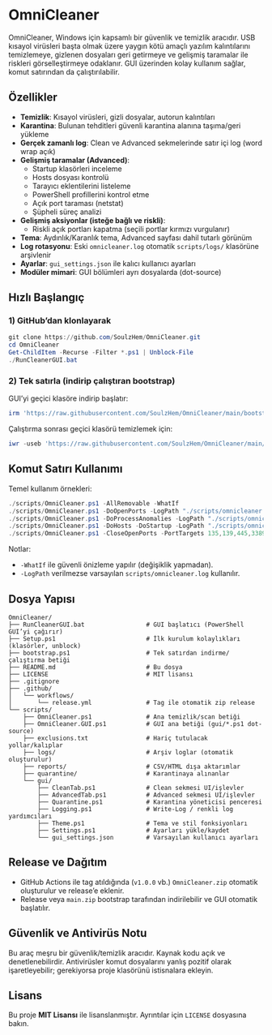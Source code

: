 # OmniCleaner

OmniCleaner, Windows için kapsamlı bir güvenlik ve temizlik aracıdır. USB kısayol virüsleri başta olmak üzere yaygın kötü amaçlı yazılım kalıntılarını temizlemeye, gizlenen dosyaları geri getirmeye ve gelişmiş taramalar ile riskleri görselleştirmeye odaklanır. GUI üzerinden kolay kullanım sağlar, komut satırından da çalıştırılabilir.

## Özellikler

- **Temizlik**: Kısayol virüsleri, gizli dosyalar, autorun kalıntıları
- **Karantina**: Bulunan tehditleri güvenli karantina alanına taşıma/geri yükleme
- **Gerçek zamanlı log**: Clean ve Advanced sekmelerinde satır içi log (word wrap açık)
- **Gelişmiş taramalar (Advanced)**:
  - Startup klasörleri inceleme
  - Hosts dosyası kontrolü
  - Tarayıcı eklentilerini listeleme
  - PowerShell profillerini kontrol etme
  - Açık port taraması (netstat)
  - Şüpheli süreç analizi
- **Gelişmiş aksiyonlar (isteğe bağlı ve riskli)**:
  - Riskli açık portları kapatma (seçili portlar kırmızı vurgulanır)
- **Tema**: Aydınlık/Karanlık tema, Advanced sayfası dahil tutarlı görünüm
- **Log rotasyonu**: Eski `omnicleaner.log` otomatik `scripts/logs/` klasörüne arşivlenir
- **Ayarlar**: `gui_settings.json` ile kalıcı kullanıcı ayarları
- **Modüler mimari**: GUI bölümleri ayrı dosyalarda (dot-source)

## Hızlı Başlangıç

### 1) GitHub’dan klonlayarak

```powershell
git clone https://github.com/SoulzHem/OmniCleaner.git
cd OmniCleaner
Get-ChildItem -Recurse -Filter *.ps1 | Unblock-File
./RunCleanerGUI.bat
```

### 2) Tek satırla (indirip çalıştıran bootstrap)

GUI’yi geçici klasöre indirip başlatır:

```powershell
irm 'https://raw.githubusercontent.com/SoulzHem/OmniCleaner/main/bootstrap.ps1' | iex
```

Çalıştırma sonrası geçici klasörü temizlemek için:

```powershell
iwr -useb 'https://raw.githubusercontent.com/SoulzHem/OmniCleaner/main/bootstrap.ps1' | iex; bootstrap -Cleanup
```

## Komut Satırı Kullanımı

Temel kullanım örnekleri:

```powershell
./scripts/OmniCleaner.ps1 -AllRemovable -WhatIf
./scripts/OmniCleaner.ps1 -DoOpenPorts -LogPath "./scripts/omnicleaner.log"
./scripts/OmniCleaner.ps1 -DoProcessAnomalies -LogPath "./scripts/omnicleaner.log"
./scripts/OmniCleaner.ps1 -DoHosts -DoStartup -LogPath "./scripts/omnicleaner.log"
./scripts/OmniCleaner.ps1 -CloseOpenPorts -PortTargets 135,139,445,3389 -LogPath "./scripts/omnicleaner.log"
```

Notlar:
- `-WhatIf` ile güvenli önizleme yapılır (değişiklik yapmadan).
- `-LogPath` verilmezse varsayılan `scripts/omnicleaner.log` kullanılır.

## Dosya Yapısı

```
OmniCleaner/
├── RunCleanerGUI.bat                 # GUI başlatıcı (PowerShell GUI’yi çağırır)
├── Setup.ps1                         # İlk kurulum kolaylıkları (klasörler, unblock)
├── bootstrap.ps1                     # Tek satırdan indirme/çalıştırma betiği
├── README.md                         # Bu dosya
├── LICENSE                           # MIT lisansı
├── .gitignore
├── .github/
│   └── workflows/
│       └── release.yml               # Tag ile otomatik zip release
└── scripts/
    ├── OmniCleaner.ps1               # Ana temizlik/scan betiği
    ├── OmniCleaner.GUI.ps1           # GUI ana betiği (gui/*.ps1 dot-source)
    ├── exclusions.txt                # Hariç tutulacak yollar/kalıplar
    ├── logs/                         # Arşiv loglar (otomatik oluşturulur)
    ├── reports/                      # CSV/HTML dışa aktarımlar
    ├── quarantine/                   # Karantinaya alınanlar
    └── gui/
        ├── CleanTab.ps1              # Clean sekmesi UI/işlevler
        ├── AdvancedTab.ps1           # Advanced sekmesi UI/işlevler
        ├── Quarantine.ps1            # Karantina yöneticisi penceresi
        ├── Logging.ps1               # Write-Log / renkli log yardımcıları
        ├── Theme.ps1                 # Tema ve stil fonksiyonları
        ├── Settings.ps1              # Ayarları yükle/kaydet
        └── gui_settings.json         # Varsayılan kullanıcı ayarları
```

## Release ve Dağıtım

- GitHub Actions ile tag atıldığında (`v1.0.0` vb.) `OmniCleaner.zip` otomatik oluşturulur ve release’e eklenir.
- Release veya `main.zip` bootstrap tarafından indirilebilir ve GUI otomatik başlatılır.

## Güvenlik ve Antivirüs Notu

Bu araç meşru bir güvenlik/temizlik aracıdır. Kaynak kodu açık ve denetlenebilirdir. Antivirüsler komut dosyalarını yanlış pozitif olarak işaretleyebilir; gerekiyorsa proje klasörünü istisnalara ekleyin.

## Lisans

Bu proje **MIT Lisansı** ile lisanslanmıştır. Ayrıntılar için `LICENSE` dosyasına bakın.